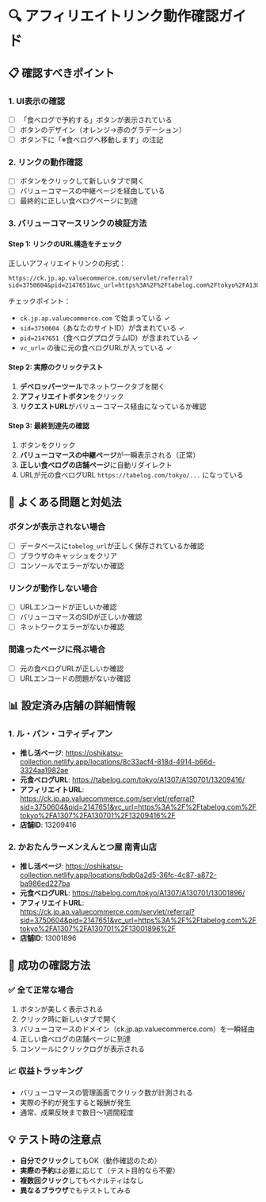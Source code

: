 # 🔍 アフィリエイトリンク動作確認ガイド

## 📋 確認すべきポイント

### 1. UI表示の確認
- [ ] 「食べログで予約する」ボタンが表示されている
- [ ] ボタンのデザイン（オレンジ→赤のグラデーション）
- [ ] ボタン下に「※食べログへ移動します」の注記

### 2. リンクの動作確認
- [ ] ボタンをクリックして新しいタブで開く
- [ ] バリューコマースの中継ページを経由している
- [ ] 最終的に正しい食べログページに到達

### 3. バリューコマースリンクの検証方法

#### Step 1: リンクのURL構造をチェック
正しいアフィリエイトリンクの形式：
```
https://ck.jp.ap.valuecommerce.com/servlet/referral?sid=3750604&pid=2147651&vc_url=https%3A%2F%2Ftabelog.com%2Ftokyo%2FA1307%2FA130701%2F13209416%2F
```

チェックポイント：
- `ck.jp.ap.valuecommerce.com` で始まっている ✓
- `sid=3750604`（あなたのサイトID）が含まれている ✓
- `pid=2147651`（食べログプログラムID）が含まれている ✓
- `vc_url=` の後に元の食べログURLが入っている ✓

#### Step 2: 実際のクリックテスト
1. **デベロッパーツール**でネットワークタブを開く
2. **アフィリエイトボタン**をクリック
3. **リクエストURL**がバリューコマース経由になっているか確認

#### Step 3: 最終到達先の確認
1. ボタンをクリック
2. **バリューコマースの中継ページ**が一瞬表示される（正常）
3. **正しい食べログの店舗ページ**に自動リダイレクト
4. URLが元の食べログURL `https://tabelog.com/tokyo/...` になっている

## 🚨 よくある問題と対処法

### ボタンが表示されない場合
- [ ] データベースに`tabelog_url`が正しく保存されているか確認
- [ ] ブラウザのキャッシュをクリア
- [ ] コンソールでエラーがないか確認

### リンクが動作しない場合
- [ ] URLエンコードが正しいか確認
- [ ] バリューコマースのSIDが正しいか確認
- [ ] ネットワークエラーがないか確認

### 間違ったページに飛ぶ場合
- [ ] 元の食べログURLが正しいか確認
- [ ] URLエンコードの問題がないか確認

## 📊 設定済み店舗の詳細情報

### 1. ル・パン・コティディアン
- **推し活ページ**: https://oshikatsu-collection.netlify.app/locations/8c33acf4-818d-4914-b66d-3324aa1982ae
- **元食べログURL**: https://tabelog.com/tokyo/A1307/A130701/13209416/
- **アフィリエイトURL**: https://ck.jp.ap.valuecommerce.com/servlet/referral?sid=3750604&pid=2147651&vc_url=https%3A%2F%2Ftabelog.com%2Ftokyo%2FA1307%2FA130701%2F13209416%2F
- **店舗ID**: 13209416

### 2. かおたんラーメンえんとつ屋 南青山店
- **推し活ページ**: https://oshikatsu-collection.netlify.app/locations/bdb0a2d5-36fc-4c87-a872-ba986ed227ba
- **元食べログURL**: https://tabelog.com/tokyo/A1307/A130701/13001896/
- **アフィリエイトURL**: https://ck.jp.ap.valuecommerce.com/servlet/referral?sid=3750604&pid=2147651&vc_url=https%3A%2F%2Ftabelog.com%2Ftokyo%2FA1307%2FA130701%2F13001896%2F
- **店舗ID**: 13001896

## 🎯 成功の確認方法

### ✅ 全て正常な場合
1. ボタンが美しく表示される
2. クリック時に新しいタブで開く
3. バリューコマースのドメイン（ck.jp.ap.valuecommerce.com）を一瞬経由
4. 正しい食べログの店舗ページに到達
5. コンソールにクリックログが表示される

### 📈 収益トラッキング
- バリューコマースの管理画面でクリック数が計測される
- 実際の予約が発生すると報酬が発生
- 通常、成果反映まで数日〜1週間程度

## 💡 テスト時の注意点
- **自分でクリック**してもOK（動作確認のため）
- **実際の予約**は必要に応じて（テスト目的なら不要）
- **複数回クリック**してもペナルティはなし
- **異なるブラウザ**でもテストしてみる